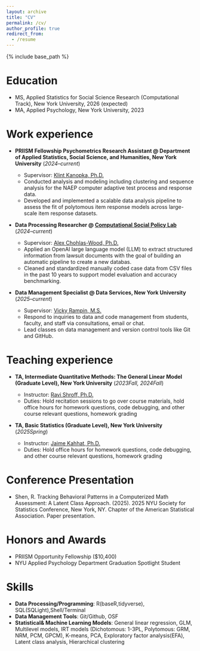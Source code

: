 ```yaml
---
layout: archive
title: "CV"
permalink: /cv/
author_profile: true
redirect_from:
  - /resume
---
```


{% include base_path %}

Education
======
* MS, Applied Statistics for Social Science Research (Computational Track), New York University, 2026 (expected)
* MA, Applied Psychology, New York University, 2023

Work experience
======
* **PRIISM Fellowship Psychometrics Research Assistant @ Department of Applied Statistics, Social Science, and Humanities, New York University** (*2024–current*)
   * Supervisor: [Klint Kanopka, Ph.D.](https://klintkanopka.com)
   * Conducted analysis and modeling including clustering and sequence analysis for the NAEP computer
   adaptive test process and response data.
   * Developed and implemented a scalable data analysis pipeline to assess the fit of polytomous item response models across large-scale item response datasets.

* **Data Processing Researcher @ [Computational Social Policy Lab](https://policylab.hks.harvard.edu/)** (*2024–current*)
   * Supervisor: [Alex Chohlas-Wood, Ph.D.](https://alexchohlaswood.com)
   * Applied an OpenAI large language model (LLM) to extract structured information from lawsuit documents with the
   goal of building an automatic pipeline to create a new databas.
   * Cleaned and standardized manually coded case data from CSV files in the past 10 years to support model evaluation
   and accuracy benchmarking.

* **Data Management Specialist @ Data Services, New York University** (*2025–current*)
   * Supervisor: [Vicky Rampin, M.S.](https://vicky.rampin.org) 
   * Respond to inquiries to data and code management from students, faculty, and staff via
   consultations, email or chat.
   * Lead classes on data management and version control tools like Git and GitHub.

Teaching experience
======
* **TA, Intermediate Quantitative Methods: The General Linear Model (Graduate Level), New York University** (*2023Fall, 2024Fall*)
  * Instructor: [Ravi Shroff, Ph.D.](https://steinhardt.nyu.edu/people/ravi-shroff)
  * Duties: Hold recitation sessions to go over course materials, hold office hours for homework
  questions, code debugging, and other course relevant questions, homework grading

* **TA, Basic Statistics (Graduate Level), New York University** (*2025Spring*)
  * Instructor: [Jaime Kahhat, Ph.D.](https://steinhardt.nyu.edu/people/jaime-kahhat)
  * Duties: Hold office hours for homework questions, code debugging, and other course relevant
  questions, homework grading

Conference Presentation
======
* Shen, R. Tracking Behavioral Patterns in a Computerized Math Assessment: A Latent Class Approach. (2025). 2025 NYU Society for Statistics Conference, New York, NY. Chapter of the American Statistical Association. Paper presentation.

Honors and Awards
======
* PRIISM Opportunity Fellowship ($10,400)
* NYU Applied Psychology Department Graduation Spotlight Student

Skills
======
* **Data Processing/Programming**: R(baseR,tidyverse), SQL(SQLight),Shell/Terminal
* **Data Management Tools**: Git/Github, OSF
* **Statistical& Machine Learning Models**: General linear regression, GLM, Multilevel models, IRT models (Dichotomous: 1-3PL, Polytomous: GRM, NRM, PCM, GPCM), K-means, PCA, Exploratory factor analysis(EFA), Latent class analysis, Hierarchical clustering

<!--
#Publications
======
<ul>{% for post in site.publications reversed %}
  {% include archive-single-cv.html %}
{% endfor %}</ul>
-->


